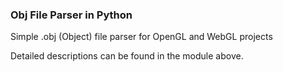### Obj File Parser in Python
Simple .obj (Object) file parser for OpenGL and WebGL projects

Detailed descriptions can be found in the module above.

